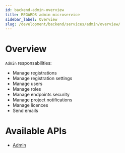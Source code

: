 ```yaml
---
id: backend-admin-overview
title: REGARDS admin microservice 
sidebar_label: Overview
slug: /development/backend/services/admin/overview/
---
```



# Overview

`Admin` responsabilities:
 - Manage registrations
 - Manage registration settings
 - Manage users
 - Manage roles
 - Manage endpoints security
 - Manage project notifications
 - Manage licences
 - Send emails

# Available APIs

* [Admin](../api/)